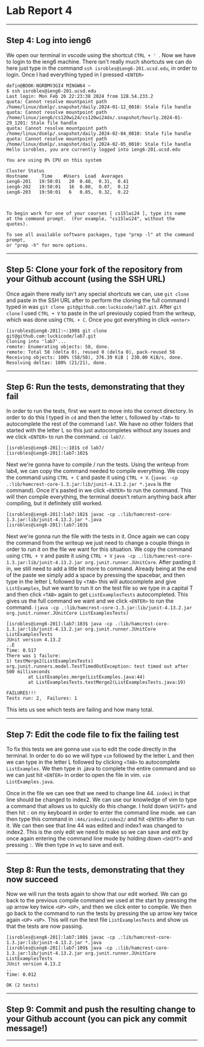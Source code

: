 # Lab Report 4 #

---
## Step 4: Log into ieng6 ##

We open our terminal in vscode using the shortcut `CTRL + ' `. Now we have to login to the ieng6 machine. There isn't really much shortcuts we can do here just type in the command `ssh isrobles@ieng6-201.ucsd.edu`, in order to login. 
Once I had everything typed in I pressed `<ENTER>`

```
defin@BOOK-NGRBMV3GI4 MINGW64 ~
$ ssh isrobles@ieng6-201.ucsd.edu
Last login: Mon Feb 26 22:23:38 2024 from 128.54.233.2
quota: Cannot resolve mountpoint path /home/linux/dsmlp/.snapshot/daily.2024-01-12_0010: Stale file handle
quota: Cannot resolve mountpoint path /home/linux/ieng6/cs120wi24/cs120wi24dx/.snapshot/hourly.2024-01-29_1201: Stale file handle
quota: Cannot resolve mountpoint path /home/linux/dsmlp/.snapshot/daily.2024-02-04_0010: Stale file handle
quota: Cannot resolve mountpoint path /home/linux/dsmlp/.snapshot/daily.2024-02-05_0010: Stale file handle
Hello isrobles, you are currently logged into ieng6-201.ucsd.edu

You are using 0% CPU on this system

Cluster Status 
Hostname     Time    #Users  Load  Averages  
ieng6-201   19:50:01   20  0.48,  0.31,  0.41
ieng6-202   19:50:01   16  0.00,  0.07,  0.12
ieng6-203   19:50:01   6   0.85,  0.32,  0.22

 

To begin work for one of your courses [ cs15lwi24 ], type its name 
at the command prompt.  (For example, "cs15lwi24", without the quotes).

To see all available software packages, type "prep -l" at the command prompt,
or "prep -h" for more options.
```

---

## Step 5: Clone your fork of the repository from your Github account (using the SSH URL) ##

Once again there really isn't any special shortcuts we can, use `git clone` and paste in the SSH URL after to perform the cloning the full command I typed in was `git clone git@github.com:luckicode/lab7.git`. After `git clone` I used `CTRL + V` to paste in the url previously copied from the writeup, which was done using `CTRL + C`. Once you got everything in click `<enter>` 
```
[isrobles@ieng6-201]:~:100$ git clone git@github.com:luckicode/lab7.git
Cloning into 'lab7'...
remote: Enumerating objects: 58, done.
remote: Total 58 (delta 0), reused 0 (delta 0), pack-reused 58
Receiving objects: 100% (58/58), 376.39 KiB | 230.00 KiB/s, done.
Resolving deltas: 100% (21/21), done.
```

---

## Step 6: Run the tests, demonstrating that they fail ##

In order to run the tests, first we want to move into the correct directory. In order to do this I typed in `cd` and then the letter `L` followed by `<TAB>` to autocomplete the rest of the command `lab7`. We have no other folders that started with the letter L so this just autocompletes without any issues and we click `<ENTER>` to run the command. `cd lab7/`.
```
[isrobles@ieng6-201]:~:101$ cd lab7/
[isrobles@ieng6-201]:lab7:102$
```

Next we're gonna have to compile / run the tests. Using the writeup from lab4, we can copy the command needed to compile everything. We copy the command using `CTRL + C` and paste it using `CTRL + V`. (`javac -cp .:lib/hamcrest-core-1.3.jar:lib/junit-4.13.2.jar *.java` is the command). Once it's pasted in we click `<ENTER>` to run the command. This will then compile everything, the terminal doesn't return anything back after compiling, but it definitely still worked. 
```
[isrobles@ieng6-201]:lab7:102$ javac -cp .:lib/hamcrest-core-1.3.jar:lib/junit-4.13.2.jar *.java
[isrobles@ieng6-201]:lab7:103$
```

Next we're gonna run the file with the tests in it. Once again we can copy the command from the writeup we just need to change a couple things in order to run it on the file we want for this situation. We copy the command using `CTRL + V` and paste it using `CTRL + V` `java -cp .:lib/hamcrest-core-1.3.jar:lib/junit-4.13.2.jar org.junit.runner.JUnitCore`. After pasting it in, we still need to add a litle bit more to command. Already being at the end of the paste we simply add a space by pressing the spacebar, and then type in the letter L followed by `<TAB>` this will autocomplete and give `ListExamples`, but we want to run it on the test file so we type in a capital T and then click `<TAB>` again to get `ListExamplesTests` autocompleted. This gives us the full command we want and we click `<ENTER>` to run the command. `(java -cp .:lib/hamcrest-core-1.3.jar:lib/junit-4.13.2.jar org.junit.runner.JUnitCore ListExamplesTests)`

```
[isrobles@ieng6-201]:lab7:103$ java -cp .:lib/hamcrest-core-1.3.jar:lib/junit-4.13.2.jar org.junit.runner.JUnitCore ListExamplesTests 
JUnit version 4.13.2
..E
Time: 0.517
There was 1 failure:
1) testMerge2(ListExamplesTests)
org.junit.runners.model.TestTimedOutException: test timed out after 500 milliseconds
        at ListExamples.merge(ListExamples.java:44)
        at ListExamplesTests.testMerge2(ListExamplesTests.java:19)

FAILURES!!!
Tests run: 2,  Failures: 1
```

This lets us see which tests are failing and how many total.

---

## Step 7: Edit the code file to fix the failing test ## 

To fix this tests we are gonna use `vim` to edit the code directly in the terminal. In order to do so we will type `vim` followed by the letter L and then we can type in the letter L followed by clicking `<TAB>` to autocomplete `ListExamples`. We then type in .java to complete the entire command and so we can just hit `<ENTER>` in order to open the file in vim. `vim ListExamples.java`. 

Once in the file we can see that we need to change line 44. `index1` in that line should be changed to index2. We can use our knowledge of vim to type a command that allows us to quickly do this change. I hold down `SHIFT>` and then hit `:` on my keyboard in order to enter the command line mode. we can then type this command in `:44s/index1/index2/` and hit `<ENTER>` after to run it. We can then see that line 44 was edited and index1 was changed to index2. This is the only edit we need to make so we can save and exit by once again entering the command line mode by holding down `<SHIFT>` and pressing `:`. We then type in `wq` to save and exit.


---

## Step 8: Run the tests, demonstrating that they now succeed ## 

Now we will run the tests again to show that our edit worked. We can go back to the previous compile command we used at the start by pressing the up arrow key twice `<UP>` `<UP>`, and then we click enter to compile. We then go back to the command to run the tests by pressing the up arrow key twice again `<UP>` `<UP>`. This will run the test file `ListExamplesTests` and show us that the tests are now passing.

```
[isrobles@ieng6-201]:lab7:108$ javac -cp .:lib/hamcrest-core-1.3.jar:lib/junit-4.13.2.jar *.java
[isrobles@ieng6-201]:lab7:109$ java -cp .:lib/hamcrest-core-1.3.jar:lib/junit-4.13.2.jar org.junit.runner.JUnitCore ListExamplesTests
JUnit version 4.13.2
..
Time: 0.012

OK (2 tests)
```

---

## Step 9: Commit and push the resulting change to your Github account (you can pick any commit message!) ##














---

  


